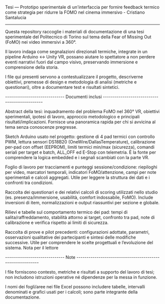 Tesi — Prototipo sperimentale di un'interfaccia per fornire feedback termico come strategia per ridurre la FOMO nel cinema immersivo - Cristiano Santalucia

-------------------------------------------------------------------------------------------------

Questa repository raccoglie i materiali di documentazione di una tesi sperimentale del Politecnico di Torino sul tema della Fear of Missing Out (FoMO) nei video immersivi a 360°.

Il lavoro indaga come segnalazioni direzionali termiche, integrate in un pipeline Arduino ↔ Unity VR, possano aiutare lo spettatore a non perdere eventi narrativi fuori dal campo visivo, preservando immersione e comprensione della storia. 

I file qui presenti servono a contestualizzare il progetto, descriverne obiettivi, premesse di design e metodologia di analisi (metriche e questionari), oltre a documentare test e risultati sintetici.


------------------------------ Documenti inclusi -----------------------------------------------


Abstract della tesi: inquadramento del problema FoMO nel 360° VR, obiettivi sperimentali, ipotesi di lavoro, approccio metodologico e principali risultati/implicazioni. Fornisce una panoramica rapida per chi si avvicina al tema senza conoscenze pregresse.

Sketch Arduino usato nel progetto: gestione di 4 pad termici con controllo PWM, lettura sensori DS18B20 (OneWire/DallasTemperature), calibrazione per-pad con offset (EEPROM), limiti termici min/max (sicurezza), comandi seriali per target e batch, ALL_OFF ed E-Stop con telemetria. È la fonte per comprendere la logica embedded e i segnali scambiati con la parte VR.

Foglio di lavoro per tracciamenti e punteggi sessione/condizione: riepiloghi per video, marcatori temporali, indicatori FoMO/attenzione, campi per note sperimentali e calcoli aggregati. Utile per leggere la struttura dei dati e i confronti tra condizioni.

Raccolta dei questionari e dei relativi calcoli di scoring utilizzati nello studio (es. presenza/immersione, usabilità, comfort indossabile, FoMO). Include inversioni di item, normalizzazioni e output riassuntivi per sezione e globale.

Rilievi e tabelle sul comportamento termico dei pad: tempi di salita/raffreddamento, stabilità attorno ai target, confronto tra pad, note di calibrazione e verifica rispetto ai limiti di sicurezza.

Raccolta di prove e pilot precedenti: configurazioni adottate, parametri, osservazioni qualitative dei partecipanti e sintesi delle modifiche successive. Utile per comprendere le scelte progettuali e l’evoluzione del sistema.
Nota per il lettore

------------------------------ Note -----------------------------------------------------------

I file forniscono contesto, metriche e risultati a supporto del lavoro di tesi; non includono istruzioni operative né dipendenze per la messa in funzione.

I nomi dei fogli/aree nei file Excel possono includere tabelle, intervalli denominati e grafici usati per i calcoli; sono parte integrante della documentazione.
 
